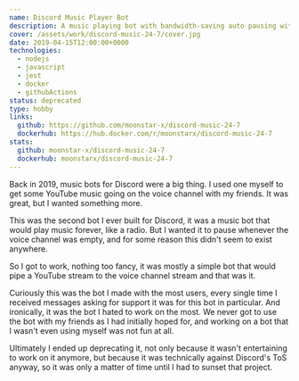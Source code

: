 ```yaml
---
name: Discord Music Player Bot
description: A music playing bot with bandwidth-saving auto pausing with support for YouTube, SoundCloud, local files and Internet streams.
cover: /assets/work/discord-music-24-7/cover.jpg
date: 2019-04-15T12:00:00+0000
technologies:
  - nodejs
  - javascript
  - jest
  - docker
  - githubActions
status: deprecated
type: hobby
links:
  github: https://github.com/moonstar-x/discord-music-24-7
  dockerhub: https://hub.docker.com/r/moonstarx/discord-music-24-7
stats:
  github: moonstar-x/discord-music-24-7
  dockerhub: moonstarx/discord-music-24-7
---
```


Back in 2019, music bots for Discord were a big thing. I used one myself to get some YouTube music going on the voice
channel with my friends. It was great, but I wanted something more.

This was the second bot I ever built for Discord, it was a music bot that would play music forever, like a radio.
But I wanted it to pause whenever the voice channel was empty, and for some reason this didn't seem to exist anywhere.

So I got to work, nothing too fancy, it was mostly a simple bot that would pipe a YouTube stream to the voice channel
stream and that was it.

Curiously this was the bot I made with the most users, every single time I received messages asking for support it was
for this bot in particular. And ironically, it was the bot I hated to work on the most. We never got to use the bot with
my friends as I had initially hoped for, and working on a bot that I wasn't even using myself was not fun at all.

Ultimately I ended up deprecating it, not only because it wasn't entertaining to work on it anymore, but because it was
technically against Discord's ToS anyway, so it was only a matter of time until I had to sunset that project.
